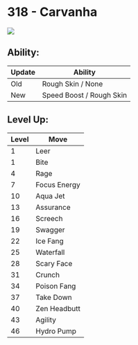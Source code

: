 # 318 - Carvanha
![][318]

## Ability:

Update | Ability
---    | ---
Old    | Rough Skin / None
New    | Speed Boost / Rough Skin

## Level Up:

Level | Move
---   | ---
  1   | Leer
  1   | Bite
  4   | Rage
  7   | Focus Energy
 10   | Aqua Jet
 13   | Assurance
 16   | Screech
 19   | Swagger
 22   | Ice Fang
 25   | Waterfall
 28   | Scary Face
 31   | Crunch
 34   | Poison Fang
 37   | Take Down
 40   | Zen Headbutt
 43   | Agility
 46   | Hydro Pump



[318]: /img/pokemon/318.png
